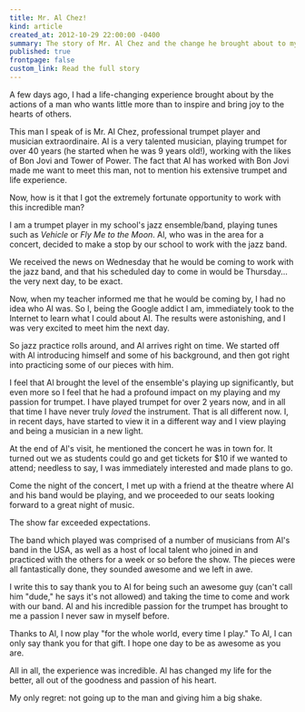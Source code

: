```yaml
---
title: Mr. Al Chez!
kind: article
created_at: 2012-10-29 22:00:00 -0400
summary: The story of Mr. Al Chez and the change he brought about to my life.
published: true
frontpage: false
custom_link: Read the full story
---
```


A few days ago, I had a life-changing experience brought about by the actions of a man who wants little more than to inspire and bring joy to the hearts of others.

This man I speak of is Mr. Al Chez, professional trumpet player and musician extraordinaire. Al is a very talented musician, playing trumpet for over 40 years (he started when he was 9 years old!), working with the likes of Bon Jovi and Tower of Power. The fact that Al has worked with Bon Jovi made me want to meet this man, not to mention his extensive trumpet and life experience.

Now, how is it that I got the extremely fortunate opportunity to work with this incredible man?

I am a trumpet player in my school's jazz ensemble/band, playing tunes such as *Vehicle* or *Fly Me to the Moon*. Al, who was in the area for a concert, decided to make a stop by our school to work with the jazz band.

We received the news on Wednesday that he would be coming to work with the jazz band, and that his scheduled day to come in would be Thursday... the very next day, to be exact.

Now, when my teacher informed me that he would be coming by, I had no idea who Al was. So I, being the Google addict I am, immediately took to the Internet to learn what I could about Al. The results were astonishing, and I was very excited to meet him the next day.

So jazz practice rolls around, and Al arrives right on time. We started off with Al introducing himself and some of his background, and then got right into practicing some of our pieces with him.

I feel that Al brought the level of the ensemble's playing up significantly, but even more so I feel that he had a profound impact on my playing and my passion for trumpet. I have played trumpet for over 2 years now, and in all that time I have never truly *loved* the instrument. That is all different now. I, in recent days, have started to view it in a different way and I view playing and being a musician in a new light.

At the end of Al's visit, he mentioned the concert he was in town for. It turned out we as students could go and get tickets for $10 if we wanted to attend; needless to say, I was immediately interested and made plans to go.

Come the night of the concert, I met up with a friend at the theatre where Al and his band would be playing, and we proceeded to our seats looking forward to a great night of music.

The show far exceeded expectations.

The band which played was comprised of a number of musicians from Al's band in the USA, as well as a host of local talent who joined in and practiced with the others for a week or so before the show. The pieces were all fantastically done, they sounded awesome and we left in awe.

I write this to say thank you to Al for being such an awesome guy (can't call him "dude," he says it's not allowed) and taking the time to come and work with our band. Al and his incredible passion for the trumpet has brought to me a passion I never saw in myself before.

Thanks to Al, I now play "for the whole world, every time I play." To Al, I can only say thank you for that gift. I hope one day to be as awesome as you are.

All in all, the experience was incredible. Al has changed my life for the better, all out of the goodness and passion of his heart.

My only regret: not going up to the man and giving him a big shake.